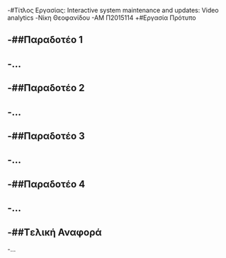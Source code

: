 -#Τίτλος Εργασίας: Interactive system maintenance and updates: Video analytics
 -Νίκη Θεοφανίδου
 -ΑΜ Π2015114
 +#Εργασία Πρότυπο
  
 -##Παραδοτέο 1
 -
 -...
 -
 -##Παραδοτέο 2
 -
 -…
 -
 -##Παραδοτέο 3
 -
 -...
 -
 -##Παραδοτέο 4
 -
 -...
 -
 -##Tελική Αναφορά
 -
 -...
